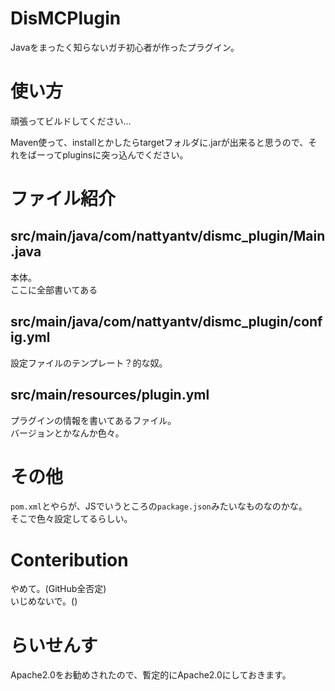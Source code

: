# DisMCPlugin
Javaをまったく知らないガチ初心者が作ったプラグイン。

# 使い方
頑張ってビルドしてください...

Maven使って、installとかしたらtargetフォルダに.jarが出来ると思うので、それをばーってpluginsに突っ込んでください。

# ファイル紹介
## src/main/java/com/nattyantv/dismc_plugin/Main.java
本体。  
ここに全部書いてある

## src/main/java/com/nattyantv/dismc_plugin/config.yml
設定ファイルのテンプレート？的な奴。

## src/main/resources/plugin.yml
プラグインの情報を書いてあるファイル。  
バージョンとかなんか色々。

# その他
`pom.xml`とやらが、JSでいうところの`package.json`みたいなものなのかな。  
そこで色々設定してるらしい。

# Conteribution
やめて。(GitHub全否定)  
いじめないで。()

# らいせんす
Apache2.0をお勧めされたので、暫定的にApache2.0にしておきます。
